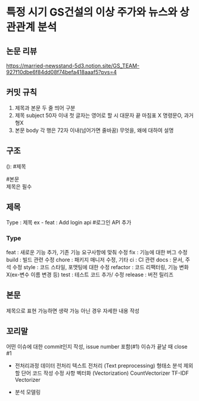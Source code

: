 # 특정 시기 GS건설의 이상 주가와 뉴스와 상관관계 분석
## 논문 리뷰
https://married-newsstand-5d3.notion.site/GS_TEAM-927f10dbe6f84dd08f74befa418aaaf5?pvs=4

## 커밋 규칙

1. 제목과 본문 두 줄 띄어 구분
2. 제목 subject
	50자 이내
	첫 글자는 영어로 할 시 대문자
	끝 마침표 X
	명령문O, 과거형X
3. 본문 body
	각 행은 72자 이내(넘어가면 줄바꿈)
	무엇을, 왜에 대하여 설명

## 구조
<type>(<scope>): <subject> #제목
<BLANK LINE>
<body> #본문
<BLANK LINE>
<footer>
제목은 필수

## 제목
Type : 제목
ex - feat : Add login api #로그인 API 추가

### Type
feat : 새로운 기능 추가, 기존 기능 요구사항에 맞춰 수정
fix : 기능에 대한 버그 수정
build : 빌드 관련 수정
chore : 패키지 매니저 수정, 기타
ci : CI 관련
docs : 문서, 주석 수정
style : 코드 스타일, 포맷팅에 대한 수정
refactor : 코드 리팩터링, 기능 변화 X(ex-변수 이름 변경 등)
test : 테스트 코드 추가/ 수정
release : 버전 릴리즈

## 본문
제목으로 표현 가능하면 생략 가능
아닌 경우 자세한 내용 작성

## 꼬리말
어떤 이슈에 대한 commit인지 작성, issue number 포함(#1)
이슈가 끝날 때 close #1

- 전처리과정
    데이터 전처리
        텍스트 전처리 (Text preprocessing)
        형태소 분석
        제외할 단어 코드 작성
        수정 사항
        벡터화 (Vectorization)
            CountVectorizer
            TF-IDF Vectorizer

- 분석 모델링

